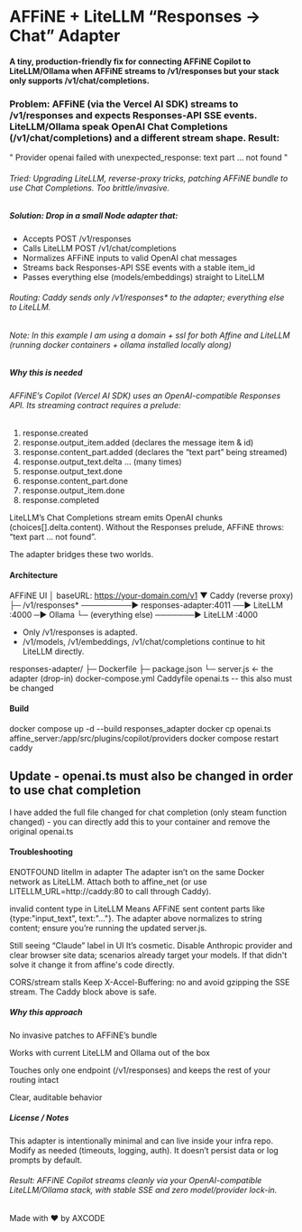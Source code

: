 # AFFiNE + LiteLLM “Responses → Chat” Adapter

#### A tiny, production-friendly fix for connecting AFFiNE Copilot to LiteLLM/Ollama when AFFiNE streams to /v1/responses but your stack only supports /v1/chat/completions.


### Problem: AFFiNE (via the Vercel AI SDK) streams to /v1/responses and expects Responses-API SSE events. LiteLLM/Ollama speak OpenAI Chat Completions (/v1/chat/completions) and a different stream shape. Result:
" Provider openai failed with unexpected_response: text part … not found "

###### Tried: Upgrading LiteLLM, reverse-proxy tricks, patching AFFiNE bundle to use Chat Completions. Too brittle/invasive.

##### Solution: Drop in a small Node adapter that:
 - Accepts POST /v1/responses
 - Calls LiteLLM POST /v1/chat/completions
 - Normalizes AFFiNE inputs to valid OpenAI chat messages
 - Streams back Responses-API SSE events with a stable item_id
 - Passes everything else (models/embeddings) straight to LiteLLM

###### Routing: Caddy sends only /v1/responses* to the adapter; everything else to LiteLLM.

###### Note: In this example I am using a domain + ssl for both Affine and LiteLLM (running docker containers + ollama installed locally along)

##### Why this is needed

###### AFFiNE’s Copilot (Vercel AI SDK) uses an OpenAI-compatible Responses API. Its streaming contract requires a prelude:
 1. response.created
 2. response.output_item.added (declares the message item & id)
 3. response.content_part.added (declares the “text part” being streamed)
 4. response.output_text.delta … (many times)
 5. response.output_text.done
 6. response.content_part.done
 7. response.output_item.done
 8. response.completed

LiteLLM’s Chat Completions stream emits OpenAI chunks (choices[].delta.content). Without the Responses prelude, AFFiNE throws:
“text part … not found”.

The adapter bridges these two worlds.

#### Architecture

AFFiNE UI
   │  baseURL: https://your-domain.com/v1
   ▼
Caddy (reverse proxy)
   ├─ /v1/responses*  ─────────►  responses-adapter:4011  ──►  LiteLLM :4000  ─►  Ollama
   └─ (everything else) ───────►  LiteLLM :4000

- Only /v1/responses is adapted.
- /v1/models, /v1/embeddings, /v1/chat/completions continue to hit LiteLLM directly.

responses-adapter/
├─ Dockerfile
├─ package.json
└─ server.js     ← the adapter (drop-in)
docker-compose.yml
Caddyfile
openai.ts -- this also must be changed

#### Build
docker compose up -d --build responses_adapter
docker cp openai.ts affine_server:/app/src/plugins/copilot/providers
docker compose restart caddy

## Update - openai.ts must also be changed in order to use chat completion
I have added the full file changed for chat completion (only steam function changed) - you can directly add this to your container and remove the original openai.ts

#### Troubleshooting

ENOTFOUND litellm in adapter
The adapter isn’t on the same Docker network as LiteLLM. Attach both to affine_net (or use LITELLM_URL=http://caddy:80 to call through Caddy).

invalid content type in LiteLLM
Means AFFiNE sent content parts like {type:"input_text", text:"..."}. The adapter above normalizes to string content; ensure you’re running the updated server.js.

Still seeing “Claude” label in UI
It’s cosmetic. Disable Anthropic provider and clear browser site data; scenarios already target your  models. If that didn't solve it change it from affine's code directly.

CORS/stream stalls
Keep X-Accel-Buffering: no and avoid gzipping the SSE stream. The Caddy block above is safe.

##### Why this approach

No invasive patches to AFFiNE’s bundle

Works with current LiteLLM and Ollama out of the box

Touches only one endpoint (/v1/responses) and keeps the rest of your routing intact

Clear, auditable behavior


##### License / Notes

This adapter is intentionally minimal and can live inside your infra repo. Modify as needed (timeouts, logging, auth). It doesn’t persist data or log prompts by default.

###### Result: AFFiNE Copilot streams cleanly via your OpenAI-compatible LiteLLM/Ollama stack, with stable SSE and zero model/provider lock-in.

Made with ❤️ by AXCODE
